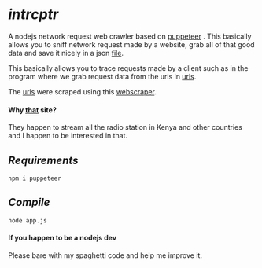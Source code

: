 # *intrcptr*

A nodejs network request web crawler based on <a href="https://www.npmjs.com/package/puppeteer/v/1.11.0-next.1547527073587">puppeteer</a> . This basically allows you to sniff network request made by a website, grab all of that good data and save it nicely in a json <a href="file.json">file</a>.  

This basically allows you to trace requests made by a client such as in the program where we grab request data from the urls in <a href="urls.txt">urls</a>.  

The <a href="urls.txt">urls</a> were scraped using this <a href="https://www.github.com/dannywamuya/webscraper">webscraper</a>.

#### **Why <a href="https://radio.or.ke">that</a> site?**

They happen to stream all the radio station in Kenya and other countries and I happen to be interested in that. 

## *Requirements*
```
npm i puppeteer
```

## *Compile*
```
node app.js
```

#### **If you happen to be a nodejs dev**

Please bare with my spaghetti code and help me improve it. 